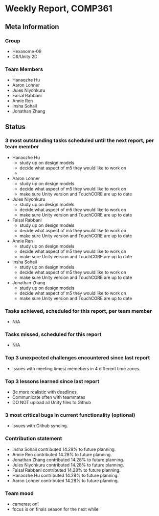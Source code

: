 # Weekly Report, COMP361

## Meta Information

### Group

 * Hexanome-09
 * C#/Unity 2D

### Team Members

 * Hanaozhe Hu
 * Aaron Lohner
 * Jules Niyonkuru
 * Faisal Rabbani
 * Annie Ren
 * Insha Sohail
 * Jonathan Zhang


## Status

### 3 most outstanding tasks scheduled until the next report, per team member

 * Hanaozhe Hu
   * study up on design models
   * decide what aspect of m5 they would like to work on
   * 
 * Aaron Lohner
   * study up on design models
   * decide what aspect of m5 they would like to work on
   * make sure Unity version and TouchCORE are up to date
 * Jules Niyonkuru
   * study up on design models
   * decide what aspect of m5 they would like to work on
   * make sure Unity version and TouchCORE are up to date
 * Faisal Rabbani
   * study up on design models
   * decide what aspect of m5 they would like to work on
   * make sure Unity version and TouchCORE are up to date
 * Annie Ren
   * study up on design models
   * decide what aspect of m5 they would like to work on
   * make sure Unity version and TouchCORE are up to date
 * Insha Sohail
   * study up on design models
   * decide what aspect of m5 they would like to work on
   * make sure Unity version and TouchCORE are up to date
 * Jonathan Zhang
   * study up on design models
   * decide what aspect of m5 they would like to work on
   * make sure Unity version and TouchCORE are up to date

### Tasks achieved, scheduled for this report, per team member
   * N/A

### Tasks missed, scheduled for this report 
   * N/A

### Top 3 unexpected challenges encountered since last report
   * Issues with meeting times/ memebers in 4 different time zones.

### Top 3 lessons learned since last report
   * Be more realistic with deadlines
   * Communicate often with teammates
   * DO NOT upload all Unity files to Github

### 3 most critical bugs in current functionality (optional)
   * Issues with Github syncing.

### Contribution statement
   * Insha Sohail contributed 14.28% to future planning.
   * Annie Ren contributed 14.28% to future planning.
   * Jonathan Zhang contributed 14.28% to future planning.
   * Jules Niyonkuru contributed 14.28% to future planning.
   * Faisal Rabbani contributed 14.28% to future planning.
   * Hanaozhe Hu contributed 14.28% to future planning.
   * Aaron Lohner contributed 14.28% to future planning.
   

### Team mood

   * cameras: on! 
   * focus is on finals season for the next while
